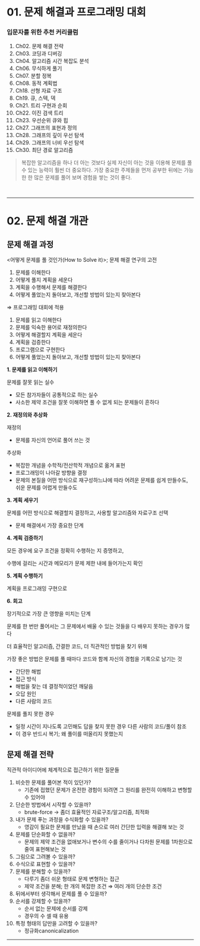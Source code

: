 # 01. 문제 해결과 프로그래밍 대회

### 입문자를 위한 추천 커리큘럼

1. Ch02. 문제 해결 전략
2. Ch03. 코딩과 디버깅
3. Ch04. 알고리즘 시간 복잡도 분석
4. Ch06. 무식하게 풀기
5. Ch07. 분할 정복
6. Ch08. 동적 계획법
7. Ch18. 선형 자료 구조
8. Ch19. 큐, 스텍, 덱
9. Ch21. 트리 구현과 순회
10. Ch22. 이진 검색 트리
11. Ch23. 우선순위 큐와 힙
12. Ch27. 그래프의 표현과 정의
13. Ch28. 그래프의 깊이 우선 탐색
14. Ch29. 그래프의 너비 우선 탐색
15. Ch30. 최단 경로 알고리즘

> 복잡한 알고리즘을 하나 더 아는 것보다 실제 자신이 아는 것을 이용해 문제를 풀 수 있는 능력이 훨씬 더 중요하다. 
> 가장 중요한 주제들을 먼저 공부한 뒤에는 가능한 한 많은 문제를 풀어 보며 경험을 쌓는 것이 좋다.

<br />

---

# 02. 문제 해결 개관

## 문제 해결 과정

<어떻게 문제를 풀 것인가(How to Solve it)>; 문제 해결 연구의 고전

1. 문제를 이해한다
2. 어떻게 풀지 계획을 세운다
3. 계획을 수행해서 문제를 해결한다
4. 어떻게 풀었는지 돌아보고, 개선할 방법이 있는지 찾아본다

⇒ 프로그래밍 대회에 적용

1. 문제를 읽고 이해한다
2. 문제를 익숙한 용어로 재정의한다
3. 어떻게 해결할지 계획을 세운다
4. 계획을 검증한다
5. 프로그램으로 구현한다
6. 어떻게 풀었는지 돌아보고, 개선할 방법이 있는지 찾아본다

**1. 문제를 읽고 이해하기**

문제를 잘못 읽는 실수

- 모든 참가자들이 공통적으로 하는 실수
- 사소한 제약 조건을 잘못 이해하면 풀 수 없게 되는 문제들이 흔하다

**2. 재정의와 추상화**

재정의

- 문제를 자신의 언어로 풀어 쓰는 것

추상화

- 복잡한 개념을 수학적/전산학적 개념으로 옮겨 표현
- 프로그래밍이 나아갈 방향을 결정
- 문제의 본질을 어떤 방식으로 재구성하느냐에 따라 어려운 문제를 쉽게 만들수도, 쉬운 문제를 어렵게 만들수도

**3. 계획 세우기**

문제를 어떤 방식으로 해결할지 결정하고, 사용할 알고리즘와 자료구조 선택

- 문제 해결에서 가장 중요한 단계

**4. 계획 검증하기**

모든 경우에 요구 조건을 정확히 수행하는 지 증명하고,

수행에 걸리는 시간과 메모리가 문제 제한 내에 들어가는지 확인

**5. 계획 수행하기**

계획을 프로그래밍 구현으로

**6. 회고**

장기적으로 가장 큰 영향을 미치는 단계

문제를 한 번만 풀어서는 그 문제에서 배울 수 있는 것들을 다 배우지 못하는 경우가 많다

더 효율적인 알고리즘, 간결한 코드, 더 직관적인 방법을 찾기 위해

가장 좋은 방법은 문제를 풀 때마다 코드와 함께 자신의 경험을 기록으로 남기는 것

- 간단한 해법
- 접근 방식
- 해법을 찾는 데 결정적이었던 깨달음
- 오답 원인
- 다른 사람의 코드

문제를 풀지 못한 경우

- 일정 시간이 지나도록 고민해도 답을 찾지 못한 경우 다른 사람의 코드/풀이 참조
- 이 경우 반드시 복기; 왜 풀이를 떠올리지 못했는지

## 문제 해결 전략

직관적 아이디어에 체계적으로 접근하기 위한 질문들

1. 비슷한 문제를 풀어본 적이 있던가? 
    - 기존에 접했던 문제가 온전한 경험이 되려면 그 원리를 완전히 이해하고 변형할 수 있어야
2. 단순한 방법에서 시작할 수 있을까? 
    - brute-force → 좀더 효율적인 자료구조/알고리즘, 최적화
3. 내가 문제 푸는 과정을 수식화할 수 있을까? 
    - 영감이 필요한 문제를 만났을 때 손으로 여러 간단한 입력을 해결해 보는 것
4. 문제를 단순화할 수 없을까?
    - 문제의 제약 조건을 없애보거나 변수의 수를 줄이거나 다차원 문제를 1차원으로 줄여 표현해보는 것
5. 그림으로 그려볼 수 있을까?
6. 수식으로 표현할 수 있을까?
7. 문제를 분해할 수 있을까?
    - 다루기 좀더 쉬운 형태로 문제 변형하는 접근
    - 제약 조건을 분해; 한 개의 복잡한 조건 ⇒ 여러 개의 단순한 조건
8. 뒤에서부터 생각해서 문제를 풀 수 있을까?
9. 순서를 강제할 수 있을까?
    - 순서 없는 문제에 순서를 강제
    - 경우의 수 셀 때 유용
10. 특정 형태의 답만을 고려할 수 있을까?
    - 정규화canonicalization

---
